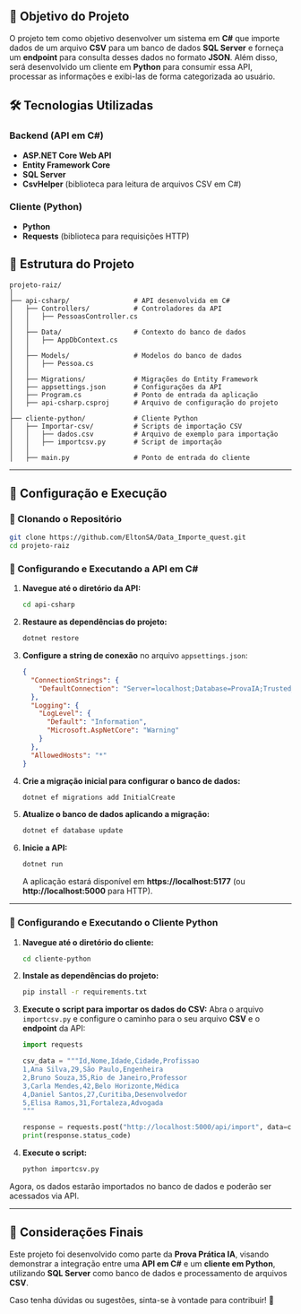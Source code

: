 ## 🎯 Objetivo do Projeto
O projeto tem como objetivo desenvolver um sistema em **C#** que importe dados de um arquivo **CSV** para um banco de dados **SQL Server** e forneça um **endpoint** para consulta desses dados no formato **JSON**. Além disso, será desenvolvido um cliente em **Python** para consumir essa API, processar as informações e exibi-las de forma categorizada ao usuário.

## 🛠️ Tecnologias Utilizadas
### Backend (API em C#)
- **ASP.NET Core Web API**
- **Entity Framework Core**
- **SQL Server**
- **CsvHelper** (biblioteca para leitura de arquivos CSV em C#)

### Cliente (Python)
- **Python**
- **Requests** (biblioteca para requisições HTTP)

## 📁 Estrutura do Projeto
```
projeto-raiz/
│
├── api-csharp/                # API desenvolvida em C#
│   ├── Controllers/           # Controladores da API
│   │   ├── PessoasController.cs
│   │
│   ├── Data/                  # Contexto do banco de dados
│   │   ├── AppDbContext.cs
│   │
│   ├── Models/                # Modelos do banco de dados
│   │   ├── Pessoa.cs
│   │
│   ├── Migrations/            # Migrações do Entity Framework
│   ├── appsettings.json       # Configurações da API
│   ├── Program.cs             # Ponto de entrada da aplicação
│   ├── api-csharp.csproj      # Arquivo de configuração do projeto
│
├── cliente-python/            # Cliente Python
│   ├── Importar-csv/          # Scripts de importação CSV
│   │   ├── dados.csv          # Arquivo de exemplo para importação
│   │   ├── importcsv.py       # Script de importação
│   │
│   ├── main.py                # Ponto de entrada do cliente
```

---

## 🚀 Configuração e Execução

### 🔹 Clonando o Repositório
```sh
git clone https://github.com/EltonSA/Data_Importe_quest.git
cd projeto-raiz
```

### 🔹 Configurando e Executando a API em C#
1. **Navegue até o diretório da API:**
   ```sh
   cd api-csharp
   ```
2. **Restaure as dependências do projeto:**
   ```sh
   dotnet restore
   ```
3. **Configure a string de conexão** no arquivo `appsettings.json`:
   ```json
   {
     "ConnectionStrings": {
       "DefaultConnection": "Server=localhost;Database=ProvaIA;Trusted_Connection=True;TrustServerCertificate=True;"
     },
     "Logging": {
       "LogLevel": {
         "Default": "Information",
         "Microsoft.AspNetCore": "Warning"
       }
     },
     "AllowedHosts": "*"
   }
   ```
4. **Crie a migração inicial para configurar o banco de dados:**
   ```sh
   dotnet ef migrations add InitialCreate
   ```
5. **Atualize o banco de dados aplicando a migração:**
   ```sh
   dotnet ef database update
   ```
6. **Inicie a API:**
   ```sh
   dotnet run
   ```
   A aplicação estará disponível em **https://localhost:5177** (ou **http://localhost:5000** para HTTP).

---

### 🔹 Configurando e Executando o Cliente Python
1. **Navegue até o diretório do cliente:**
   ```sh
   cd cliente-python
   ```
2. **Instale as dependências do projeto:**
   ```sh
   pip install -r requirements.txt
   ```
3. **Execute o script para importar os dados do CSV:**
   Abra o arquivo `importcsv.py` e configure o caminho para o seu arquivo **CSV** e o **endpoint** da API:
   ```python
   import requests

   csv_data = """Id,Nome,Idade,Cidade,Profissao
   1,Ana Silva,29,São Paulo,Engenheira
   2,Bruno Souza,35,Rio de Janeiro,Professor
   3,Carla Mendes,42,Belo Horizonte,Médica
   4,Daniel Santos,27,Curitiba,Desenvolvedor
   5,Elisa Ramos,31,Fortaleza,Advogada
   """

   response = requests.post("http://localhost:5000/api/import", data=csv_data)
   print(response.status_code)
   ```
4. **Execute o script:**
   ```sh
   python importcsv.py
   ```

Agora, os dados estarão importados no banco de dados e poderão ser acessados via API.

---

## 📌 Considerações Finais
Este projeto foi desenvolvido como parte da **Prova Prática IA**, visando demonstrar a integração entre uma **API em C#** e um **cliente em Python**, utilizando **SQL Server** como banco de dados e processamento de arquivos **CSV**.

Caso tenha dúvidas ou sugestões, sinta-se à vontade para contribuir! 🚀


